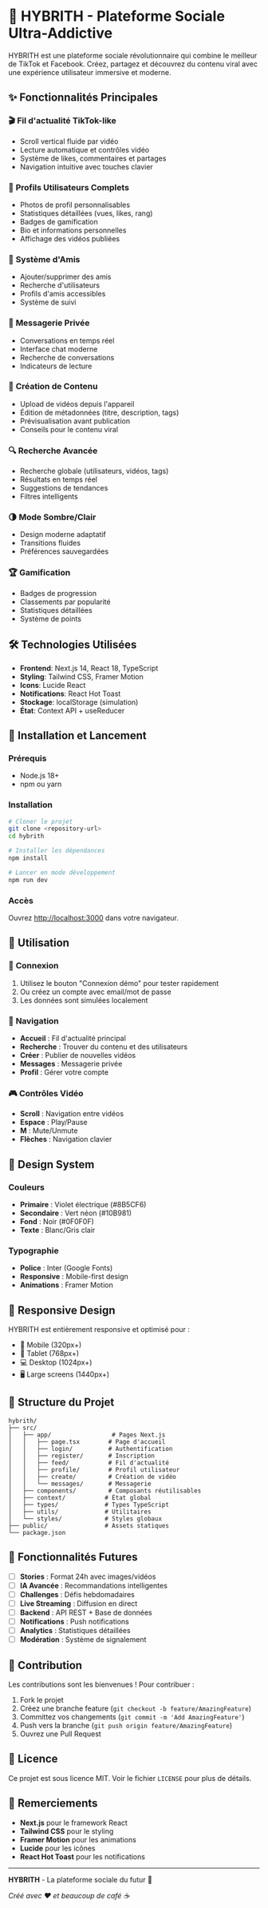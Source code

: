 # 🚀 HYBRITH - Plateforme Sociale Ultra-Addictive

HYBRITH est une plateforme sociale révolutionnaire qui combine le meilleur de TikTok et Facebook. Créez, partagez et découvrez du contenu viral avec une expérience utilisateur immersive et moderne.

## ✨ Fonctionnalités Principales

### 🎬 **Fil d'actualité TikTok-like**
- Scroll vertical fluide par vidéo
- Lecture automatique et contrôles vidéo
- Système de likes, commentaires et partages
- Navigation intuitive avec touches clavier

### 👤 **Profils Utilisateurs Complets**
- Photos de profil personnalisables
- Statistiques détaillées (vues, likes, rang)
- Badges de gamification
- Bio et informations personnelles
- Affichage des vidéos publiées

### 🤝 **Système d'Amis**
- Ajouter/supprimer des amis
- Recherche d'utilisateurs
- Profils d'amis accessibles
- Système de suivi

### 📱 **Messagerie Privée**
- Conversations en temps réel
- Interface chat moderne
- Recherche de conversations
- Indicateurs de lecture

### 🎥 **Création de Contenu**
- Upload de vidéos depuis l'appareil
- Édition de métadonnées (titre, description, tags)
- Prévisualisation avant publication
- Conseils pour le contenu viral

### 🔍 **Recherche Avancée**
- Recherche globale (utilisateurs, vidéos, tags)
- Résultats en temps réel
- Suggestions de tendances
- Filtres intelligents

### 🌗 **Mode Sombre/Clair**
- Design moderne adaptatif
- Transitions fluides
- Préférences sauvegardées

### 🏆 **Gamification**
- Badges de progression
- Classements par popularité
- Statistiques détaillées
- Système de points

## 🛠️ Technologies Utilisées

- **Frontend**: Next.js 14, React 18, TypeScript
- **Styling**: Tailwind CSS, Framer Motion
- **Icons**: Lucide React
- **Notifications**: React Hot Toast
- **Stockage**: localStorage (simulation)
- **État**: Context API + useReducer

## 🚀 Installation et Lancement

### Prérequis
- Node.js 18+ 
- npm ou yarn

### Installation
```bash
# Cloner le projet
git clone <repository-url>
cd hybrith

# Installer les dépendances
npm install

# Lancer en mode développement
npm run dev
```

### Accès
Ouvrez [http://localhost:3000](http://localhost:3000) dans votre navigateur.

## 🎯 Utilisation

### 🔐 **Connexion**
1. Utilisez le bouton "Connexion démo" pour tester rapidement
2. Ou créez un compte avec email/mot de passe
3. Les données sont simulées localement

### 📱 **Navigation**
- **Accueil** : Fil d'actualité principal
- **Recherche** : Trouver du contenu et des utilisateurs
- **Créer** : Publier de nouvelles vidéos
- **Messages** : Messagerie privée
- **Profil** : Gérer votre compte

### 🎮 **Contrôles Vidéo**
- **Scroll** : Navigation entre vidéos
- **Espace** : Play/Pause
- **M** : Mute/Unmute
- **Flèches** : Navigation clavier

## 🎨 Design System

### Couleurs
- **Primaire** : Violet électrique (#8B5CF6)
- **Secondaire** : Vert néon (#10B981)
- **Fond** : Noir (#0F0F0F)
- **Texte** : Blanc/Gris clair

### Typographie
- **Police** : Inter (Google Fonts)
- **Responsive** : Mobile-first design
- **Animations** : Framer Motion

## 📱 Responsive Design

HYBRITH est entièrement responsive et optimisé pour :
- 📱 Mobile (320px+)
- 📱 Tablet (768px+)
- 💻 Desktop (1024px+)
- 🖥️ Large screens (1440px+)

## 🔧 Structure du Projet

```
hybrith/
├── src/
│   ├── app/                 # Pages Next.js
│   │   ├── page.tsx        # Page d'accueil
│   │   ├── login/          # Authentification
│   │   ├── register/       # Inscription
│   │   ├── feed/           # Fil d'actualité
│   │   ├── profile/        # Profil utilisateur
│   │   ├── create/         # Création de vidéo
│   │   └── messages/       # Messagerie
│   ├── components/         # Composants réutilisables
│   ├── context/           # État global
│   ├── types/             # Types TypeScript
│   ├── utils/             # Utilitaires
│   └── styles/            # Styles globaux
├── public/                # Assets statiques
└── package.json
```

## 🎯 Fonctionnalités Futures

- [ ] **Stories** : Format 24h avec images/vidéos
- [ ] **IA Avancée** : Recommandations intelligentes
- [ ] **Challenges** : Défis hebdomadaires
- [ ] **Live Streaming** : Diffusion en direct
- [ ] **Backend** : API REST + Base de données
- [ ] **Notifications** : Push notifications
- [ ] **Analytics** : Statistiques détaillées
- [ ] **Modération** : Système de signalement

## 🤝 Contribution

Les contributions sont les bienvenues ! Pour contribuer :

1. Fork le projet
2. Créez une branche feature (`git checkout -b feature/AmazingFeature`)
3. Committez vos changements (`git commit -m 'Add AmazingFeature'`)
4. Push vers la branche (`git push origin feature/AmazingFeature`)
5. Ouvrez une Pull Request

## 📄 Licence

Ce projet est sous licence MIT. Voir le fichier `LICENSE` pour plus de détails.

## 🙏 Remerciements

- **Next.js** pour le framework React
- **Tailwind CSS** pour le styling
- **Framer Motion** pour les animations
- **Lucide** pour les icônes
- **React Hot Toast** pour les notifications

---

**HYBRITH** - La plateforme sociale du futur 🚀

*Créé avec ❤️ et beaucoup de café ☕*
